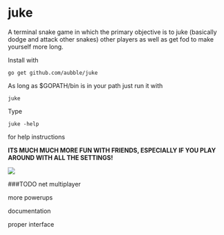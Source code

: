 # juke
A terminal snake game in which the primary objective is to juke (basically dodge and attack other snakes) other players as well as get fod to make yourself more long.

Install with

	go get github.com/aubble/juke

As long as $GOPATH/bin is in your path just run it with

	juke

Type

	juke -help

for help instructions

**ITS MUCH MUCH MORE FUN WITH FRIENDS, ESPECIALLY IF YOU PLAY AROUND WITH ALL THE SETTINGS!**

<img src="https://raw.githubusercontent.com/nhooyr/juke/master/screenshot.png" border="0">

###TODO
net multiplayer

more powerups

documentation

proper interface
